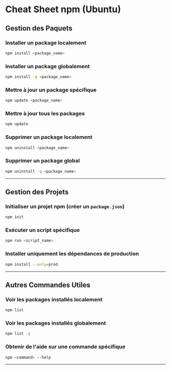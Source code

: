  # Cheat Sheet npm (Ubuntu)

## Gestion des Paquets
### Installer un package localement
```bash
npm install <package_name>
```

### Installer un package globalement
```bash
npm install -g <package_name>
```

### Mettre à jour un package spécifique
```bash
npm update <package_name>
```

### Mettre à jour tous les packages
```bash
npm update
```

### Supprimer un package localement
```bash
npm uninstall <package_name>
```

### Supprimer un package global
```bash
npm uninstall -g <package_name>
```

---

## Gestion des Projets
### Initialiser un projet npm (créer un `package.json`)
```bash
npm init
```

### Exécuter un script spécifique

```bash
npm run <script_name>
```

### Installer uniquement les dépendances de production

```bash
npm install --only=prod
```

---

## Autres Commandes Utiles
### Voir les packages installés localement
```bash
npm list
```

### Voir les packages installés globalement
```bash
npm list -g
```

### Obtenir de l'aide sur une commande spécifique
```bash
npm <command> --help
```

---